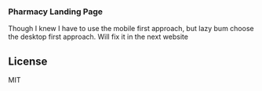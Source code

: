 ### Pharmacy Landing Page

Though I knew I have to use the mobile first approach, but lazy bum choose the desktop first approach.
Will fix it in the next website

## License

MIT